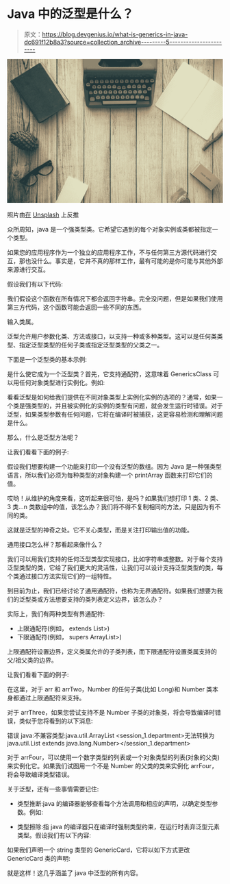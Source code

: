 # Java 中的泛型是什么？

> 原文：<https://blog.devgenius.io/what-is-generics-in-java-dc691f12b8a3?source=collection_archive---------5----------------------->

![](img/220d10f0a927f64ab6941aff23494ef6.png)

照片由[在](https://unsplash.com/@retrosupply?utm_source=medium&utm_medium=referral) [Unsplash](https://unsplash.com?utm_source=medium&utm_medium=referral) 上反推

众所周知，java 是一个强类型类。它希望它遇到的每个对象实例或类都被指定一个类型。

如果您的应用程序作为一个独立的应用程序工作，不与任何第三方源代码进行交互，那也没什么。事实是，它并不真的那样工作，最有可能的是你可能与其他外部来源进行交互。

假设我们有以下代码:

我们假设这个函数在所有情况下都会返回字符串。完全没问题，但是如果我们使用第三方代码，这个函数可能会返回一些不同的东西。

输入类属。

泛型允许用户参数化类、方法或接口，以支持一种或多种类型。这可以是任何类类型、指定泛型类型的任何子类或指定泛型类型的父类之一。

下面是一个泛型类的基本示例:

是什么使它成为一个泛型类？首先，它支持通配符，这意味着 GenericsClass 可以用任何对象类型进行实例化。例如:

看看泛型是如何给我们提供在不同对象类型上实例化实例的选项的？通常，如果一个类是强类型的，并且被实例化的实例的类型有问题，就会发生运行时错误。对于泛型，如果类型参数有任何问题，它将在编译时被捕获，这更容易检测和理解问题是什么。

那么，什么是泛型方法呢？

让我们看看下面的例子:

假设我们想要构建一个功能来打印一个没有泛型的数组。因为 Java 是一种强类型语言，所以我们必须为每种类型的对象构建一个 printArray 函数来打印它们的值。

哎哟！从维护的角度来看，这听起来很可怕，是吗？如果我们想打印 1 类、2 类、3 类…n 类数组中的值，该怎么办？我们将不得不复制相同的方法，只是因为有不同的类。

这就是泛型的神奇之处。它不关心类型，而是关注打印输出值的功能。

通用接口怎么样？那看起来像什么？

我们可以用我们支持的任何泛型类型实现接口，比如字符串或整数。对于每个支持泛型类型的类，它给了我们更大的灵活性，让我们可以设计支持泛型类型的类，每个类通过接口方法实现它们的一组特性。

到目前为止，我们已经讨论了通用通配符，也称为无界通配符。如果我们想要为我们的泛型类或方法想要支持的类列表定义边界，该怎么办？

实际上，我们有两种类型有界通配符:

*   上限通配符(例如， extends List>)
*   下限通配符(例如， supers ArrayList>)

上限通配符设置边界，定义类属允许的子类列表，而下限通配符设置类属支持的父/祖父类的边界。

让我们看看下面的例子:

在这里，对于 arr 和 arrTwo，Number 的任何子类(比如 Long)和 Number 类本身都通过上限通配符来支持。

对于 arrThree，如果您尝试支持不是 Number 子类的对象类，将会导致编译时错误，类似于您将看到的以下消息:

错误 java:不兼容类型:java.util.ArrayList <session_1.department>无法转换为 java.util.List extends java.lang.Number></session_1.department>

对于 arrFour，可以使用一个数字类型的列表或一个对象类型的列表(对象的父类)来实例化它。如果我们试图用一个不是 Number 的父类的类来实例化 arrFour，将会导致编译类型错误。

关于泛型，还有一些事情需要记住:

*   类型推断:java 的编译器能够查看每个方法调用和相应的声明，以确定类型参数。例如:

*   类型擦除:指 java 的编译器只在编译时强制类型约束，在运行时丢弃泛型元素类型。假设我们有以下内容:

如果我们声明一个 string 类型的 GenericCard，它将以如下方式更改 GenericCard 类的声明:

就是这样！这几乎涵盖了 java 中泛型的所有内容。